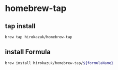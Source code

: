 # homebrew-tap

## tap install 
```bash
brew tap hirokazuk/homebrew-tap
```

## install Formula
```bash
brew install hirokazuk/homebrew-tap/${formulaName}
```
